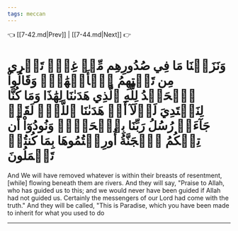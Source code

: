 ```yaml
---
tags: meccan
---
```


👈 [[7-42.md|Prev]] | [[7-44.md|Next]] 👉

# وَنَزَعۡنَا مَا فِي صُدُورِهِم مِّنۡ غِلّٖ تَجۡرِي مِن تَحۡتِهِمُ ٱلۡأَنۡهَٰرُۖ وَقَالُواْ ٱلۡحَمۡدُ لِلَّهِ ٱلَّذِي هَدَىٰنَا لِهَٰذَا وَمَا كُنَّا لِنَهۡتَدِيَ لَوۡلَآ أَنۡ هَدَىٰنَا ٱللَّهُۖ لَقَدۡ جَآءَتۡ رُسُلُ رَبِّنَا بِٱلۡحَقِّۖ وَنُودُوٓاْ أَن تِلۡكُمُ ٱلۡجَنَّةُ أُورِثۡتُمُوهَا بِمَا كُنتُمۡ تَعۡمَلُونَ

And We will have removed whatever is within their breasts of resentment, [while] flowing beneath them are rivers. And they will say, "Praise to Allah, who has guided us to this; and we would never have been guided if Allah had not guided us. Certainly the messengers of our Lord had come with the truth." And they will be called, "This is Paradise, which you have been made to inherit for what you used to do

---

